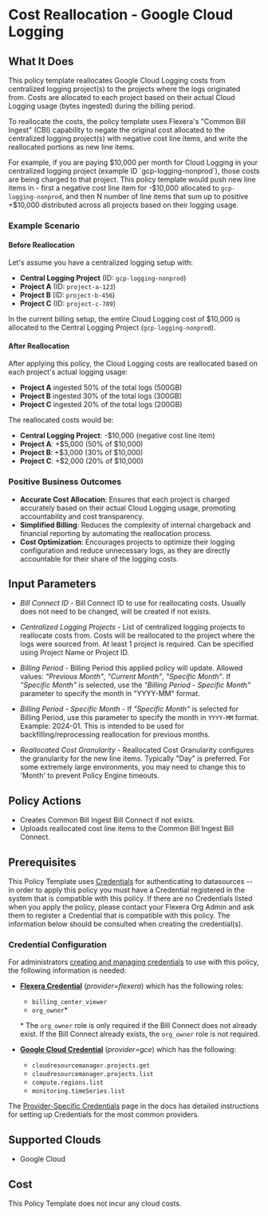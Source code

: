 # Cost Reallocation - Google Cloud Logging

## What It Does

This policy template reallocates Google Cloud Logging costs from centralized logging project(s) to the projects where the logs originated from. Costs are allocated to each project based on their actual Cloud Logging usage (bytes ingested) during the billing period.

To reallocate the costs, the policy template uses Flexera's "Common Bill Ingest" (CBI) capability to negate the original cost allocated to the centralized logging project(s) with negative cost line items, and write the reallocated portions as new line items.

For example, if you are paying $10,000 per month for Cloud Logging in your centralized logging project (example ID `gcp-logging-nonprod`), those costs are being charged to that project. This policy template would push new line items in - first a negative cost line item for -$10,000 allocated to `gcp-logging-nonprod`, and then N number of line items that sum up to positive +$10,000 distributed across all projects based on their logging usage.

### Example Scenario

#### Before Reallocation

Let's assume you have a centralized logging setup with:

- **Central Logging Project** (ID: `gcp-logging-nonprod`)
- **Project A** (ID: `project-a-123`)
- **Project B** (ID: `project-b-456`)
- **Project C** (ID: `project-c-789`)

In the current billing setup, the entire Cloud Logging cost of $10,000 is allocated to the Central Logging Project (`gcp-logging-nonprod`).

#### After Reallocation

After applying this policy, the Cloud Logging costs are reallocated based on each project's actual logging usage:

- **Project A** ingested 50% of the total logs (500GB)
- **Project B** ingested 30% of the total logs (300GB)
- **Project C** ingested 20% of the total logs (200GB)

The reallocated costs would be:

- **Central Logging Project**: -$10,000 (negative cost line item)
- **Project A**: +$5,000 (50% of $10,000)
- **Project B**: +$3,000 (30% of $10,000)
- **Project C**: +$2,000 (20% of $10,000)

### Positive Business Outcomes

- **Accurate Cost Allocation**: Ensures that each project is charged accurately based on their actual Cloud Logging usage, promoting accountability and cost transparency.
- **Simplified Billing**: Reduces the complexity of internal chargeback and financial reporting by automating the reallocation process.
- **Cost Optimization**: Encourages projects to optimize their logging configuration and reduce unnecessary logs, as they are directly accountable for their share of the logging costs.

## Input Parameters

- *Bill Connect ID* - Bill Connect ID to use for reallocating costs. Usually does not need to be changed, will be created if not exists.

- *Centralized Logging Projects* - List of centralized logging projects to reallocate costs from. Costs will be reallocated to the project where the logs were sourced from. At least 1 project is required. Can be specified using Project Name or Project ID.

- *Billing Period* - Billing Period this applied policy will update. Allowed values: *"Previous Month"*, *"Current Month"*, *"Specific Month"*. If *"Specific Month"* is selected, use the *"Billing Period - Specific Month"* parameter to specify the month in \"YYYY-MM\" format.

- *Billing Period - Specific Month* - If *"Specific Month"* is selected for Billing Period, use this parameter to specify the month in `YYYY-MM` format. Example: 2024-01. This is intended to be used for backfilling/reprocessing reallocation for previous months.

- *Reallocated Cost Granularity* - Reallocated Cost Granularity configures the granularity for the new line items. Typically "Day" is preferred. For some extremely large environments, you may need to change this to 'Month' to prevent Policy Engine timeouts.

## Policy Actions

- Creates Common Bill Ingest Bill Connect if not exists.
- Uploads reallocated cost line items to the Common Bill Ingest Bill Connect.

## Prerequisites

This Policy Template uses [Credentials](https://docs.flexera.com/flexera/EN/Automation/ManagingCredentialsExternal.htm) for authenticating to datasources -- in order to apply this policy you must have a Credential registered in the system that is compatible with this policy. If there are no Credentials listed when you apply the policy, please contact your Flexera Org Admin and ask them to register a Credential that is compatible with this policy. The information below should be consulted when creating the credential(s).

### Credential Configuration

For administrators [creating and managing credentials](https://docs.flexera.com/flexera/EN/Automation/ManagingCredentialsExternal.htm) to use with this policy, the following information is needed:

- [**Flexera Credential**](https://docs.flexera.com/flexera/EN/Automation/ProviderCredentials.htm) (*provider=flexera*) which has the following roles:
  - `billing_center_viewer`
  - `org_owner`*

  \* The `org_owner` role is only required if the Bill Connect does not already exist. If the Bill Connect already exists, the `org_owner` role is not required.

- [**Google Cloud Credential**](https://docs.flexera.com/flexera/EN/Automation/ProviderCredentials.htm#automationadmin_4083446696_1121577) (*provider=gce*) which has the following:
  - `cloudresourcemanager.projects.get`
  - `cloudresourcemanager.projects.list`
  - `compute.regions.list`
  - `monitoring.timeSeries.list`

The [Provider-Specific Credentials](https://docs.flexera.com/flexera/EN/Automation/ProviderCredentials.htm) page in the docs has detailed instructions for setting up Credentials for the most common providers.

## Supported Clouds

- Google Cloud

## Cost

This Policy Template does not incur any cloud costs.

